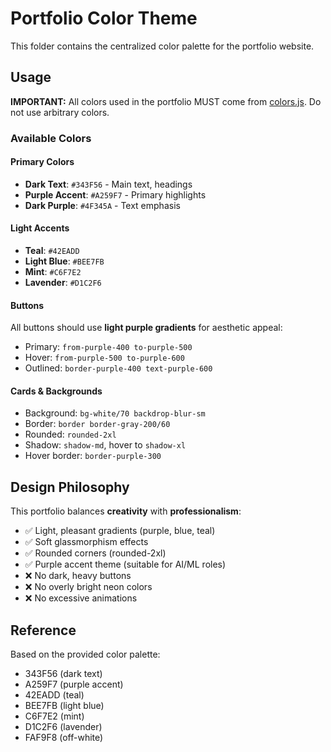 # Portfolio Color Theme

This folder contains the centralized color palette for the portfolio website.

## Usage

**IMPORTANT:** All colors used in the portfolio MUST come from [colors.js](./colors.js). Do not use arbitrary colors.

### Available Colors

#### Primary Colors
- **Dark Text**: `#343F56` - Main text, headings
- **Purple Accent**: `#A259F7` - Primary highlights
- **Dark Purple**: `#4F345A` - Text emphasis

#### Light Accents
- **Teal**: `#42EADD`
- **Light Blue**: `#BEE7FB`
- **Mint**: `#C6F7E2`
- **Lavender**: `#D1C2F6`

#### Buttons
All buttons should use **light purple gradients** for aesthetic appeal:
- Primary: `from-purple-400 to-purple-500`
- Hover: `from-purple-500 to-purple-600`
- Outlined: `border-purple-400 text-purple-600`

#### Cards & Backgrounds
- Background: `bg-white/70 backdrop-blur-sm`
- Border: `border border-gray-200/60`
- Rounded: `rounded-2xl`
- Shadow: `shadow-md`, hover to `shadow-xl`
- Hover border: `border-purple-300`

## Design Philosophy

This portfolio balances **creativity** with **professionalism**:
- ✅ Light, pleasant gradients (purple, blue, teal)
- ✅ Soft glassmorphism effects
- ✅ Rounded corners (rounded-2xl)
- ✅ Purple accent theme (suitable for AI/ML roles)
- ❌ No dark, heavy buttons
- ❌ No overly bright neon colors
- ❌ No excessive animations

## Reference

Based on the provided color palette:
- 343F56 (dark text)
- A259F7 (purple accent)
- 42EADD (teal)
- BEE7FB (light blue)
- C6F7E2 (mint)
- D1C2F6 (lavender)
- FAF9F8 (off-white)
